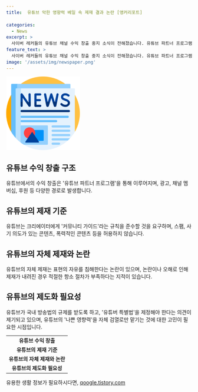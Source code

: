 ```yaml
---
title:  유튜브 악한 영향력 베일 속 제재 결과 논란 [앵커리포트]

categories:
  - News
excerpt: >
  사이버 레커들의 유튜브 채널 수익 창출 중지 소식이 전해졌습니다. 유튜브 파트너 프로그램을 통해 발생하는 이익은 광고, 채널 멤버십, 후원 등 다양한 경로로 발생하며, 사이버 레커에 대한 제재는 유튜브 파트너 프로그램의 이용 권한을 중지하는 것으로 알려졌습니다. 유튜브는 커뮤니티 가이드를 준수하지 않는 콘텐츠에 대해 제재를 가하고 있으며, 이에 대한 논란도 끊이지 않고 있습니다. 더 자세한 내용과 논란에 대해 알아보겠습니다.
feature_text: >
  사이버 레커들의 유튜브 채널 수익 창출 중지 소식이 전해졌습니다. 유튜브 파트너 프로그램을 통해 발생하는 이익은 광고, 채널 멤버십, 후원 등 다양한 경로로 발생하며, 사이버 레커에 대한 제재는 유튜브 파트너 프로그램의 이용 권한을 중지하는 것으로 알려졌습니다. 유튜브는 커뮤니티 가이드를 준수하지 않는 콘텐츠에 대해 제재를 가하고 있으며, 이에 대한 논란도 끊이지 않고 있습니다. 더 자세한 내용과 논란에 대해 알아보겠습니다.
image: '/assets/img/newspaper.png'
---
```


<p><img src="/assets/img/newspaper.png" alt="kimp 속보" /></p>

<h2 data-ke-size="size26">유튜브 수익 창출 구조</h2>

<p data-ke-size="size16">유튜브에서의 수익 창출은 '유튜브 파트너 프로그램'을 통해 이루어지며, 광고, 채널 멤버십, 후원 등 다양한 경로로 발생합니다.</p>

<h2 data-ke-size="size26">유튜브의 제재 기준</h2>

<p data-ke-size="size16">유튜브는 크리에이터에게 '커뮤니티 가이드'라는 규칙을 준수할 것을 요구하며, 스팸, 사기 의도가 있는 콘텐츠, 폭력적인 콘텐츠 등을 허용하지 않습니다.</p>

<h2 data-ke-size="size26">유튜브의 자체 제재와 논란</h2>

<p data-ke-size="size16">유튜브의 자체 제재는 표현의 자유를 침해한다는 논란이 있으며, 논란이나 오해로 인해 제재가 내려진 경우 적절한 항소 절차가 부족하다는 지적이 있습니다.</p>

<h2 data-ke-size="size26">유튜브의 제도화 필요성</h2>

<p data-ke-size="size16">유튜브가 국내 방송법의 규제를 받도록 하고, '유튜버 특별법'을 제정해야 한다는 의견이 제기되고 있으며, 유튜브의 '나쁜 영향력'을 자체 검열로만 맡기는 것에 대한 고민이 필요한 시점입니다.</p>

<table>
  <tr>
    <td style="text-align: center; height: 17px;"><b>유튜브 수익 창출</b></td>
  </tr>
  <tr>
    <td style="text-align: center; height: 17px;"><b>유튜브의 제재 기준</b></td>
  </tr>
  <tr>
    <td style="text-align: center; height: 17px;"><b>유튜브의 자체 제재와 논란</b></td>
  </tr>
  <tr>
    <td style="text-align: center; height: 17px;"><b>유튜브의 제도화 필요성</b></td>
  </tr>
</table>
유용한 생활 정보가 필요하시다면, <a href="https://qoogle.tistory.com" rel="dofollow">qoogle.tistory.com</a>


